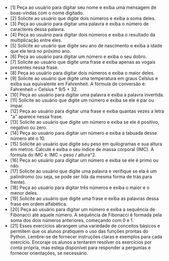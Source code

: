 

- [1] Peça ao usuário para digitar seu nome e exiba uma mensagem de boas-vindas com o nome digitado.
- [2] Solicite ao usuário que digite dois números e exiba a soma deles.
- [3] Peça ao usuário para digitar uma palavra e exiba o número de caracteres dessa palavra.
- [4] Peça ao usuário para digitar dois números e exiba o resultado da multiplicação entre eles.
- [5] Solicite ao usuário que digite seu ano de nascimento e exiba a idade que ele terá no próximo ano.
- [6] Peça ao usuário para digitar um número e exiba o seu dobro.
- [7] Solicite ao usuário que digite uma frase e exiba apenas as vogais presentes nessa frase.
- [8] Peça ao usuário para digitar dois números e exiba o maior deles.
- [9] Solicite ao usuário que digite uma temperatura em graus Celsius e exiba sua equivalente em Fahrenheit. A fórmula de conversão é: Fahrenheit = Celsius * 9/5 + 32.
- [10] Peça ao usuário para digitar uma palavra e exiba a palavra invertida.
- [11] Solicite ao usuário que digite um número e exiba se ele é par ou ímpar.
- [12] Peça ao usuário para digitar uma frase e exiba quantas vezes a letra "a" aparece nessa frase.
- [13] Solicite ao usuário que digite um número e exiba se ele é positivo, negativo ou zero.
- [14] Peça ao usuário para digitar um número e exiba a tabuada desse número até o 10.
- [15] Solicite ao usuário que digite seu peso em quilogramas e sua altura em metros. Calcule e exiba o seu índice de massa corporal (IMC). A fórmula do IMC é: IMC = peso / altura^2.
- [16] Peça ao usuário para digitar um número e exiba se ele é primo ou não.
- [17] Solicite ao usuário que digite uma palavra e verifique se ela é um palíndromo (ou seja, se pode ser lida da mesma forma de trás para frente).
- [18] Peça ao usuário para digitar três números e exiba o maior e o menor deles.
- [19] Solicite ao usuário que digite uma frase e exiba as palavras dessa frase em ordem alfabética.
- [20] Peça ao usuário para digitar um número e exiba a sequência de Fibonacci até aquele número. A sequência de Fibonacci é formada pela soma dos dois números anteriores, começando com 0 e 1.
- [21] Esses exercícios abrangem uma variedade de conceitos básicos e permitem que os alunos pratiquem o uso das funções prontas do Python. Lembre-se de fornecer instruções claras e exemplos para cada exercício. Encoraje os alunos a tentarem resolver os exercícios por conta própria, mas esteja disponível para responder a perguntas e fornecer orientações, se necessário.
